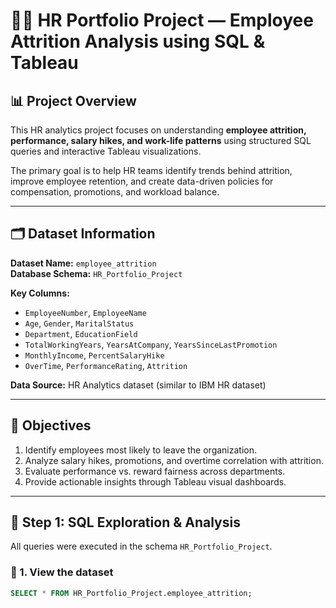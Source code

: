 # 🧑‍💼 HR Portfolio Project — Employee Attrition Analysis using SQL & Tableau

## 📊 Project Overview
This HR analytics project focuses on understanding **employee attrition, performance, salary hikes, and work-life patterns** using structured SQL queries and interactive Tableau visualizations.

The primary goal is to help HR teams identify trends behind attrition, improve employee retention, and create data-driven policies for compensation, promotions, and workload balance.

---

## 🗂️ Dataset Information
**Dataset Name:** `employee_attrition`  
**Database Schema:** `HR_Portfolio_Project`

**Key Columns:**
- `EmployeeNumber`, `EmployeeName`
- `Age`, `Gender`, `MaritalStatus`
- `Department`, `EducationField`
- `TotalWorkingYears`, `YearsAtCompany`, `YearsSinceLastPromotion`
- `MonthlyIncome`, `PercentSalaryHike`
- `OverTime`, `PerformanceRating`, `Attrition`

**Data Source:** HR Analytics dataset (similar to IBM HR dataset)

---

## 🧠 Objectives
1. Identify employees most likely to leave the organization.
2. Analyze salary hikes, promotions, and overtime correlation with attrition.
3. Evaluate performance vs. reward fairness across departments.
4. Provide actionable insights through Tableau visual dashboards.

---

## 🧩 Step 1: SQL Exploration & Analysis

All queries were executed in the schema `HR_Portfolio_Project`.

### 🔹 1. View the dataset
```sql
SELECT * FROM HR_Portfolio_Project.employee_attrition;
